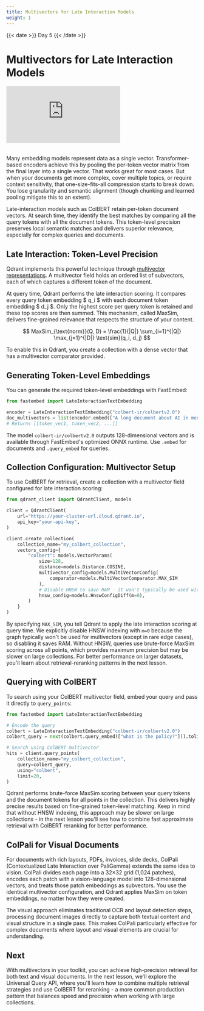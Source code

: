 ```yaml
---
title: Multivectors for Late Interaction Models
weight: 1
---
```


{{< date >}} Day 5 {{< /date >}}

# Multivectors for Late Interaction Models

<div class="video">
<iframe 
  src="https://www.youtube.com/embed/8ptlXSsSEPk?si=TzsWlastazBQPWWb"
  frameborder="0"
  allow="accelerometer; autoplay; clipboard-write; encrypted-media; gyroscope; picture-in-picture; web-share"
  referrerpolicy="strict-origin-when-cross-origin"
  allowfullscreen>
</iframe>
</div>

<br/>

Many embedding models represent data as a single vector. Transformer-based encoders achieve this by pooling the per-token vector matrix from the final layer into a single vector. That works great for most cases. But when your documents get more complex, cover multiple topics, or require context sensitivity, that one-size-fits-all compression starts to break down. You lose granularity and semantic alignment (though chunking and learned pooling mitigate this to an extent).

Late-interaction models such as ColBERT retain per-token document vectors. At search time, they identify the best matches by comparing all the query tokens with all the document tokens. This token-level precision preserves local semantic matches and delivers superior relevance, especially for complex queries and documents.

## Late Interaction: Token-Level Precision

Qdrant implements this powerful technique through [multivector representations](/documentation/concepts/vectors/#multivectors). A multivector field holds an ordered list of subvectors, each of which captures a different token of the document.

At query time, Qdrant performs the late interaction scoring. It compares every query token embedding $ q_i $ with each document token embedding $ d_j $. Only the highest score per query token is retained and these top scores are then summed. This mechanism, called MaxSim, delivers fine-grained relevance that respects the structure of your content.

$$
MaxSim_{\text{norm}}(Q, D) = \frac{1}{|Q|} \sum_{i=1}^{|Q|} \max_{j=1}^{|D|} \text{sim}(q_i, d_j)
$$

To enable this in Qdrant, you create a collection with a dense vector that has a multivector comparator provided.

## Generating Token-Level Embeddings

You can generate the required token-level embeddings with FastEmbed:

```python
from fastembed import LateInteractionTextEmbedding

encoder = LateInteractionTextEmbedding("colbert-ir/colbertv2.0")
doc_multivectors = list(encoder.embed(["A long document about AI in medicine."]))
# Returns [[token_vec1, token_vec2, ...]]
```

The model `colbert-ir/colbertv2.0` outputs 128-dimensional vectors and is available through FastEmbed's optimized ONNX runtime. Use `.embed` for documents and `.query_embed` for queries.

## Collection Configuration: Multivector Setup

To use ColBERT for retrieval, create a collection with a multivector field configured for late interaction scoring:

```python
from qdrant_client import QdrantClient, models

client = QdrantClient(
    url="https://your-cluster-url.cloud.qdrant.io",
    api_key="your-api-key",
)

client.create_collection(
    collection_name="my_colbert_collection",
    vectors_config={
        "colbert": models.VectorParams(
            size=128,
            distance=models.Distance.COSINE,
            multivector_config=models.MultiVectorConfig(
                comparator=models.MultiVectorComparator.MAX_SIM
            ),
            # Disable HNSW to save RAM - it won't typically be used with multivectors
            hnsw_config=models.HnswConfigDiff(m=0),
        )
    }
)
```

By specifying `MAX_SIM`, you tell Qdrant to apply the late interaction scoring at query time. We explicitly disable HNSW indexing with `m=0` because the graph typically won't be used for multivectors (except in rare edge cases), so disabling it saves RAM. Without HNSW, queries use brute-force MaxSim scoring across all points, which provides maximum precision but may be slower on large collections. For better performance on larger datasets, you'll learn about retrieval-reranking patterns in the next lesson.

## Querying with ColBERT

To search using your ColBERT multivector field, embed your query and pass it directly to `query_points`:

```python
from fastembed import LateInteractionTextEmbedding

# Encode the query
colbert = LateInteractionTextEmbedding("colbert-ir/colbertv2.0")
colbert_query = next(colbert.query_embed(["what is the policy?"])).tolist()

# Search using ColBERT multivector
hits = client.query_points(
    collection_name="my_colbert_collection",
    query=colbert_query,
    using="colbert",
    limit=20,
)
```

Qdrant performs brute-force MaxSim scoring between your query tokens and the document tokens for all points in the collection. This delivers highly precise results based on fine-grained token-level matching. Keep in mind that without HNSW indexing, this approach may be slower on large collections - in the next lesson you'll see how to combine fast approximate retrieval with ColBERT reranking for better performance.

## ColPali for Visual Documents

For documents with rich layouts, PDFs, invoices, slide decks, ColPali (Contextualized Late Interaction over PaliGemma) extends the same idea to vision. ColPali divides each page into a 32×32 grid (1,024 patches), encodes each patch with a vision-language model into 128-dimensional vectors, and treats those patch embeddings as subvectors. You use the identical multivector configuration, and Qdrant applies MaxSim on token embeddings, no matter how they were created.

The visual approach eliminates traditional OCR and layout detection steps, processing document images directly to capture both textual content and visual structure in a single pass. This makes ColPali particularly effective for complex documents where layout and visual elements are crucial for understanding.

## Next
With multivectors in your toolkit, you can achieve high-precision retrieval for both text and visual documents. In the next lesson, we'll explore the Universal Query API, where you'll learn how to combine multiple retrieval strategies and use ColBERT for reranking - a more common production pattern that balances speed and precision when working with large collections. 